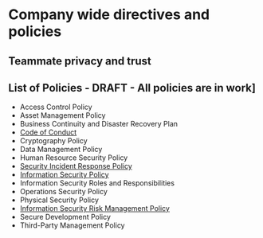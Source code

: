 # Company wide directives and policies

## Teammate privacy and trust

## List of Policies - DRAFT - All policies are in work]

- Access Control Policy
- Asset Management Policy
- Business Continuity and Disaster Recovery Plan
- [Code of Conduct](../communication/code_of_conduct.md)
- Cryptography Policy
- Data Management Policy
- Human Resource Security Policy
- [Security Incident Response Policy](../../departments/product-engineering/engineering/cloud/security/security-incident-response.md)
- [Information Security Policy](https://docs.google.com/document/d/1FUwPGTWUYWJJ2VpTIXR8ZPIOaUS3e904/edit?usp=sharing&ouid=101716442114708260318&rtpof=true&sd=true)
- Information Security Roles and Responsibilities
- Operations Security Policy
- Physical Security Policy
- [Information Security Risk Management Policy](https://docs.google.com/document/d/1dWTVx2Uzz8Eo0pG4x1b4i8CBbi4pO-U7jktbO4ihTG4/edit?usp=sharing)
- Secure Development Policy
- Third-Party Management Policy

